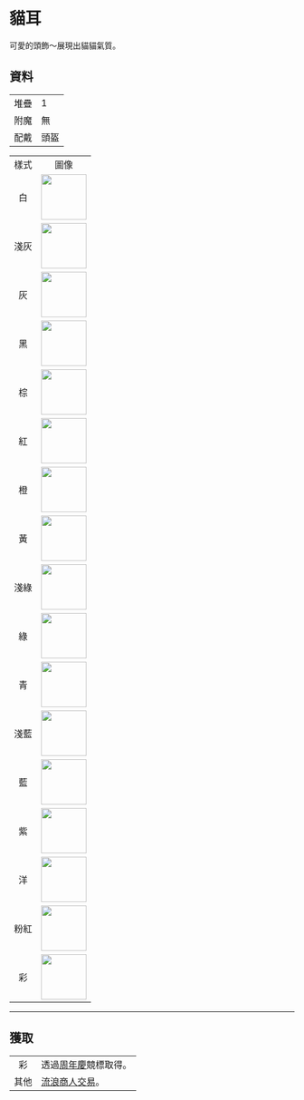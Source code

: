 # 貓耳
可愛的頭飾～展現出貓貓氣質。

## 資料
<table>
    <tr><td align="end">堆疊</td><td>1</td></tr>
    <tr><td align="end">附魔</td><td>無</td></tr>
    <tr><td align="end">配戴</td><td>頭盔</td></tr>
</table>
<table>
    <tr><td align="center">樣式</td><td align="center">圖像</td></tr>
    <tr><td align="center">白</td><td><img src="https://i.imgur.com/iaXK5vI.png" height="80"/></td></tr>
    <tr><td align="center">淺灰</td><td><img src="https://i.imgur.com/fxumagJ.png" height="80"/></td></tr>
    <tr><td align="center">灰</td><td><img src="https://i.imgur.com/FGfESMD.png" height="80"/></td></tr>
    <tr><td align="center">黑</td><td><img src="https://i.imgur.com/5O2RByf.png" height="80"/></td></tr>
    <tr><td align="center">棕</td><td><img src="https://i.imgur.com/tzSvExo.png" height="80"/></td></tr>
    <tr><td align="center">紅</td><td><img src="https://i.imgur.com/q77q0jA.png" height="80"/></td></tr>
    <tr><td align="center">橙</td><td><img src="https://i.imgur.com/EpsAVxf.png" height="80"/></td></tr>
    <tr><td align="center">黃</td><td><img src="https://i.imgur.com/mcbyRab.png" height="80"/></td></tr>
    <tr><td align="center">淺綠</td><td><img src="https://i.imgur.com/hWMHkeR.png" height="80"/></td></tr>
    <tr><td align="center">綠</td><td><img src="https://i.imgur.com/XcQWmvn.png" height="80"/></td></tr>
    <tr><td align="center">青</td><td><img src="https://i.imgur.com/WecuWFl.png" height="80"/></td></tr>
    <tr><td align="center">淺藍</td><td><img src="https://i.imgur.com/0dvhssz.png" height="80"/></td></tr>
    <tr><td align="center">藍</td><td><img src="https://i.imgur.com/NfHFPt0.png" height="80"/></td></tr>
    <tr><td align="center">紫</td><td><img src="https://i.imgur.com/dbUdUAj.png" height="80"/></td></tr>
    <tr><td align="center">洋</td><td><img src="https://i.imgur.com/joq0TtF.png" height="80"/></td></tr>
    <tr><td align="center">粉紅</td><td><img src="https://i.imgur.com/edi1Dm8.png" height="80"/></td></tr>
    <tr><td align="center">彩</td><td><img src="https://i.imgur.com/9vi3xsa.gif" height="80"/></td></tr>
</table>

---

## 獲取
<table>
    <tr>
        <td align="center">彩</td>
        <td>透過<a href="../feature/anniversary.md">周年慶</a>競標取得。</td>
    </tr>
    <tr>
        <td align="center">其他</td>
        <td><a href="../feature/enhanced_wandering_trader.md">流浪商人交易</a>。</td>
    </tr>
</table>